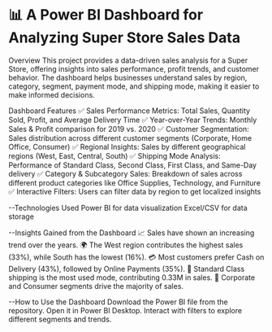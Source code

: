 # 📊 A Power BI Dashboard for Analyzing Super Store Sales Data
Overview
This project provides a data-driven sales analysis for a Super Store, offering insights into sales performance, profit trends, and customer behavior. The dashboard helps businesses understand sales by region, category, segment, payment mode, and shipping mode, making it easier to make informed decisions.

Dashboard Features
✅ Sales Performance Metrics: Total Sales, Quantity Sold, Profit, and Average Delivery Time
✅ Year-over-Year Trends: Monthly Sales & Profit comparison for 2019 vs. 2020
✅ Customer Segmentation: Sales distribution across different customer segments (Corporate, Home Office, Consumer)
✅ Regional Insights: Sales by different geographical regions (West, East, Central, South)
✅ Shipping Mode Analysis: Performance of Standard Class, Second Class, First Class, and Same-Day delivery
✅ Category & Subcategory Sales: Breakdown of sales across different product categories like Office Supplies, Technology, and Furniture
✅ Interactive Filters: Users can filter data by region to get localized insights


--Technologies Used
  Power BI for data visualization
  Excel/CSV for data storage

--Insights Gained from the Dashboard
  📈 Sales have shown an increasing trend over the years.
  🌍 The West region contributes the highest sales (33%), while South has the lowest (16%).
  💳 Most customers prefer Cash on Delivery (43%), followed by Online Payments (35%).
  🚚 Standard Class shipping is the most used mode, contributing 0.33M in sales.
  💼 Corporate and Consumer segments drive the majority of sales.

--How to Use the Dashboard
  Download the Power BI file from the repository.
  Open it in Power BI Desktop.
  Interact with filters to explore different segments and trends.
